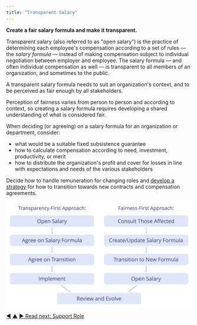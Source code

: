 ```yaml
---
title: "Transparent Salary"
---
```



**Create a fair salary formula and make it transparent.**

Transparent salary (also referred to as "open salary") is the practice of determining each employee's compensation according to a set of rules — the _salary formula_ — instead of making compensation subject to individual negotiation between employer and employee. The salary formula — and often individual compensation as well — is transparent to all members of an organization, and sometimes to the public.

A transparent salary formula needs to suit an organization's context, and to be perceived as fair enough by all stakeholders.

Perception of fairness varies from person to person and according to context, so creating a salary formula requires developing a shared understanding of what is considered fair.

When deciding (or agreeing) on a salary formula for an organization or department, consider:

- what would be a suitable fixed subsistence guarantee
- how to calculate compensation according to need, investment, productivity, or merit
- how to distribute the organization's profit and cover for losses in line with expectations and needs of the various stakeholders

Decide how to handle remuneration for changing roles and [develop a strategy](clarify-and-develop-strategy.html) for how to transition towards new contracts and compensation agreements.

![Two ways of opening salaries](img/process/opening-salaries.png)


<div class="bottom-nav">
<a href="contract-for-successful-collaboration.html" title="Back to: Contract For Successful Collaboration">◀</a> <a href="enablers-of-collaboration.html" title="Up: Enablers of Collaboration">▲</a> <a href="support-role.html" title="Read next: Support Role">▶ Read next: Support Role</a>
</div>


<script type="text/javascript">
Mousetrap.bind('g n', function() {
    window.location.href = 'support-role.html';
    return false;
});
</script>

